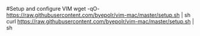 #Setup and configure VIM
    wget -qO- https://raw.githubusercontent.com/byepolr/vim-mac/master/setup.sh | sh
    curl https://raw.githubusercontent.com/byepolr/vim-mac/master/setup.sh | sh
